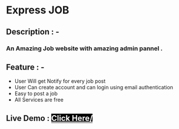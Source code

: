 # Express JOB

## Description : -  
### An Amazing Job website with amazing admin pannel . 

## Feature : - 
* User Will get Notify for every job post 
* User Can create account and can login using email authentication 
* Easy to post a job 
* All Services are free 


## Live Demo : <a style="height:35px;background:black;color:white" href="https://express-jobs.herokuapp.com/" target="_blank">Click Here/</a>  
